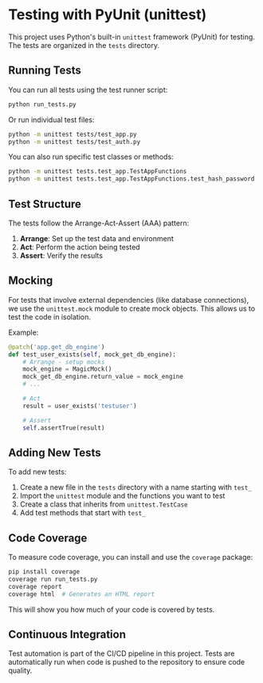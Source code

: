 # Testing with PyUnit (unittest)

This project uses Python's built-in `unittest` framework (PyUnit) for testing. The tests are organized in the `tests` directory.

## Running Tests

You can run all tests using the test runner script:

```bash
python run_tests.py
```

Or run individual test files:

```bash
python -m unittest tests/test_app.py
python -m unittest tests/test_auth.py
```

You can also run specific test classes or methods:

```bash
python -m unittest tests.test_app.TestAppFunctions
python -m unittest tests.test_app.TestAppFunctions.test_hash_password
```

## Test Structure

The tests follow the Arrange-Act-Assert (AAA) pattern:

1. **Arrange**: Set up the test data and environment
2. **Act**: Perform the action being tested
3. **Assert**: Verify the results

## Mocking

For tests that involve external dependencies (like database connections), we use the `unittest.mock` module to create mock objects. This allows us to test the code in isolation.

Example:

```python
@patch('app.get_db_engine')
def test_user_exists(self, mock_get_db_engine):
    # Arrange - setup mocks
    mock_engine = MagicMock()
    mock_get_db_engine.return_value = mock_engine
    # ...

    # Act
    result = user_exists('testuser')

    # Assert
    self.assertTrue(result)
```

## Adding New Tests

To add new tests:

1. Create a new file in the `tests` directory with a name starting with `test_`
2. Import the `unittest` module and the functions you want to test
3. Create a class that inherits from `unittest.TestCase`
4. Add test methods that start with `test_`

## Code Coverage

To measure code coverage, you can install and use the `coverage` package:

```bash
pip install coverage
coverage run run_tests.py
coverage report
coverage html  # Generates an HTML report
```

This will show you how much of your code is covered by tests.

## Continuous Integration

Test automation is part of the CI/CD pipeline in this project. Tests are automatically run when code is pushed to the repository to ensure code quality.
